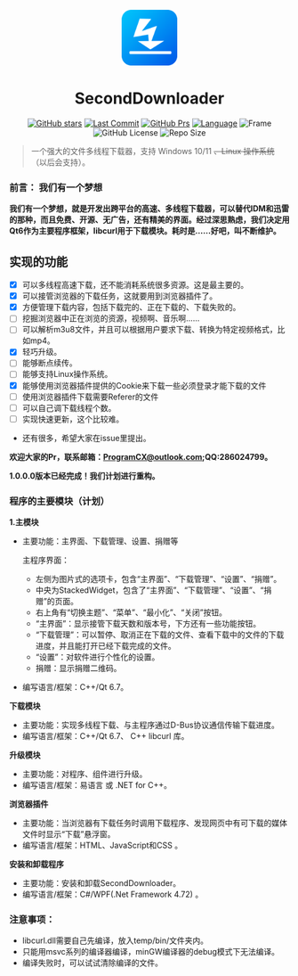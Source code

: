 ﻿  
<p align="center"><img src="imgs/ico.png" width="100" height="100"></p>

<h1 align="center">SecondDownloader</h1>
<p align="center">
  <a href="https://github.com/pinsoftstudio/seconddownloader/stargazers" ><img src="https://img.shields.io/github/stars/pinsoftstudio/seconddownloader?style=round-square" alt="GitHub stars"></a>
  <a href="https://github.com/pinsoftstudio/SecondDownloader/graphs/commit-activity"><img src="https://img.shields.io/github/last-commit/pinsoftstudio/seconddownloader" alt="Last Commit"></a>
   <a href="https://github.com/pinsoftstudio/SecondDownloader/pulls"><img src="https://img.shields.io/badge/PRs-welcome-red.svg" alt="GitHub Prs"></a>
  <a href="#" ><img src="https://img.shields.io/badge/Language-C++/CSharp-blue.svg" alt="Language"></a>
 <a href="#" style="text-decoration:none"><img src="https://img.shields.io/badge/Frame-Qt/WPF-purple.svg" alt="Frame"></a>
    <a href="https://github.com/pinsoftstudio/SecondDownloader/blob/master/LICENSE.txt" style="text-decoration:none"><img src="https://img.shields.io/github/license/pinsoftstudio/seconddownloader?style=round-square" alt="GitHub License"></a>
    <a href="#" style="text-decoration:none"><img src="https://img.shields.io/github/repo-size/pinsoftstudio/seconddownloader" alt="Repo Size"/></a>
</p>


> 一个强大的文件多线程下载器，支持 Windows 10/11 ~~、Linux 操作系统~~（以后会支持）。
### 前言： 我们有一个梦想

**我们有一个梦想，就是开发出跨平台的高速、多线程下载器，可以替代IDM和迅雷的那种，而且免费、开源、无广告，还有精美的界面。经过深思熟虑，我们决定用Qt6作为主要程序框架，libcurl用于下载模块。耗时是……好吧，叫不断维护。**

## 实现的功能
- [x] 可以多线程高速下载，还不能消耗系统很多资源。这是最主要的。
- [x] 可以接管浏览器的下载任务，这就要用到浏览器插件了。
- [x] 方便管理下载内容，包括下载完的、正在下载的、下载失败的。
- [ ] 挖掘浏览器中正在浏览的资源，视频啊、音乐啊……
- [ ] 可以解析m3u8文件，并且可以根据用户要求下载、转换为特定视频格式，比如mp4。
- [x] 轻巧升级。
- [ ] 能够断点续传。
- [ ] 能够支持Linux操作系统。
- [x] 能够使用浏览器插件提供的Cookie来下载一些必须登录才能下载的文件
- [ ] 使用浏览器插件下载需要Referer的文件
- [ ] 可以自己调下载线程个数。
- [ ] 实现快速更新，这个比较难。
- 还有很多，希望大家在issue里提出。

**欢迎大家的Pr，联系邮箱：ProgramCX@outlook.com;QQ:286024799。**


**1.0.0.0版本已经完成！我们计划进行重构。**


### 程序的主要模块（计划）

**1.主模块**
 
 - 主要功能：主界面、下载管理、设置、捐赠等
    
    主程序界面：
    
    - 左侧为图片式的选项卡，包含“主界面”、“下载管理”、“设置”、“捐赠”。  
    - 中央为StackedWidget，包含了“主界面”、“下载管理”、“设置”、“捐赠”的页面。
    - 右上角有“切换主题”、“菜单”、“最小化”、“关闭”按钮。
    - “主界面”：显示接管下载天数和版本号，下方还有一些功能按钮。
    - “下载管理”：可以暂停、取消正在下载的文件、查看下载中的文件的下载进度，并且能打开已经下载完成的文件。
    - “设置”：对软件进行个性化的设置。
    - 捐赠：显示捐赠二维码。
- 编写语言/框架：C++/Qt 6.7。

**下载模块**

 - 主要功能：实现多线程下载、与主程序通过D-Bus协议通信传输下载进度。
 - 编写语言/框架：C++/Qt 6.7、 C++ libcurl 库。

 **升级模块**

 - 主要功能：对程序、组件进行升级。
 - 编写语言/框架：易语言 或 .NET for C++。

 **浏览器插件**

 - 主要功能：当浏览器有下载任务时调用下载程序、发现网页中有可下载的媒体文件时显示“下载”悬浮窗。
 - 编写语言/框架：HTML、JavaScript和CSS  。

**安装和卸载程序**

 - 主要功能：安装和卸载SecondDownloader。
 - 编写语言/框架：C#/WPF(.Net Framework 4.72)  。 

### 注意事项：

- libcurl.dll需要自己先编译，放入temp/bin/文件夹内。
- 只能用msvc系列的编译器编译，minGW编译器的debug模式下无法编译。
- 编译失败时，可以试试清除编译的文件。
            


 



